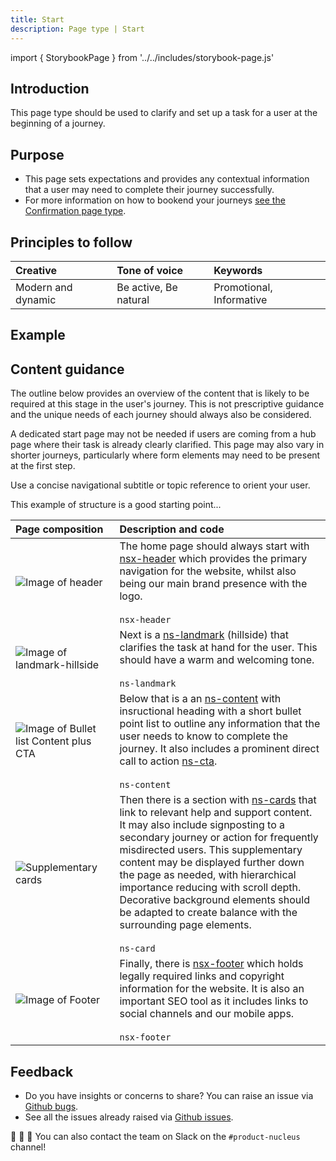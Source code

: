 ```yaml
---
title: Start
description: Page type | Start
---
```


import { StorybookPage } from '../../includes/storybook-page.js'

## Introduction

This page type should be used to clarify and set up a task for a user at the beginning of a journey.


## Purpose

* This page sets expectations and provides any contextual information that a user may need to complete their journey successfully. 
* For more information on how to bookend your journeys [see the Confirmation page type](page-types/confirmation.md).

## Principles to follow

| Creative | Tone of voice | Keywords |
| :--- | :--- | :--- |
| Modern and dynamic  | Be active, Be natural | Promotional, Informative |

## Example

<StorybookPage story="examples-page-types--start"></StorybookPage>

## Content guidance

The outline below provides an overview of the content that is likely to be required at this stage in the user's journey. This is not prescriptive guidance and the unique needs of each journey should always also be considered. 

A dedicated start page may not be needed if users are coming from a hub page where their task is already clearly clarified. This page may also vary in shorter journeys, particularly where form elements may need to be present at the first step.

Use a concise navigational subtitle or topic reference to orient your user.


This example of structure is a good starting point...

| Page&nbsp;composition | Description and code |
| :--- | :--- |
| ![Image of header](https://user-images.githubusercontent.com/78355810/121555708-250d1f00-ca0b-11eb-86b9-df4a65ccfb60.png) |  The home page should always start with [nsx-header](https://nucleus.design/docs/components/nsx-header) which provides the primary navigation for the website, whilst also being our main brand presence with the logo.<br/><br/>`nsx-header` |
| ![Image of landmark-hillside](https://user-images.githubusercontent.com/78355810/122067713-b6093f00-cdeb-11eb-8ee8-8b07c8c71bdf.png) |  Next is a [ns-landmark](https://www.britishgas.co.uk/nucleus/demo/index.html?path=/story/components-ns-landmark--hillside) (hillside) that clarifies the task at hand for the user. This should have a warm and welcoming tone.<br/><br/>`ns-landmark`|
| ![Image of Bullet list Content plus CTA](https://user-images.githubusercontent.com/78355810/122067871-d5a06780-cdeb-11eb-91d3-f5479778d76d.png) |  Below that is a an [ns-content](https://www.britishgas.co.uk/nucleus/demo/index.html?path=/story/components-ns-content--standard) with insructional heading with a short bullet point list to outline any information that the user needs to know to complete the journey. It also includes a prominent direct call to action [ns-cta](https://www.britishgas.co.uk/nucleus/demo/index.html?path=/story/components-ns-cta--direct-button).<br/><br/>`ns-content`|
| ![Supplementary cards](https://user-images.githubusercontent.com/78355810/122068165-1304f500-cdec-11eb-9eaf-fe873e98903f.png) |  Then there is a section with [ns-cards](https://www.britishgas.co.uk/nucleus/demo/index.html?path=/story/components-ns-card--support) that link to relevant help and support content. It may also include signposting to a secondary journey or action for frequently misdirected users. This supplementary content may be displayed further down the page as needed, with hierarchical importance reducing with scroll depth. Decorative background elements should be adapted to create balance with the surrounding page elements.<br/><br/>`ns-card` |
| ![Image of Footer](https://user-images.githubusercontent.com/78355810/121567323-57704980-ca16-11eb-9951-598055b9808c.png) | Finally, there is [nsx-footer](https://nucleus.design/docs/components/nsx-footer) which holds legally required links and copyright information for the website. It is also an important SEO tool as it includes links to social channels and our mobile apps.<br/><br/>`nsx-footer` |


## Feedback

* Do you have insights or concerns to share? You can raise an issue via [Github bugs](https://github.com/ConnectedHomes/nucleus/issues/new?assignees=&labels=Bug&template=a--bug-report.md&title=[bug]%20[page-type-start]).
* See all the issues already raised via [Github issues](https://github.com/connectedHomes/nucleus/issues?utf8=%E2%9C%93&q=is%3Aopen+is%3Aissue+label%3ABug+[page-type-start]).

💩 🎉 🦄 You can also contact the team on Slack on the `#product-nucleus` channel!
